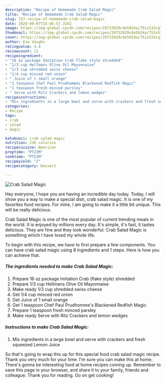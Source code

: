 ```yaml
---
description: "Recipe of Homemade Crab Salad Magic"
title: "Recipe of Homemade Crab Salad Magic"
slug: 327-recipe-of-homemade-crab-salad-magic
date: 2020-09-07T15:46:57.316Z
image: https://img-global.cpcdn.com/recipes/29733929cde5924a/751x532cq70/crab-salad-magic-recipe-main-photo.jpg
thumbnail: https://img-global.cpcdn.com/recipes/29733929cde5924a/751x532cq70/crab-salad-magic-recipe-main-photo.jpg
cover: https://img-global.cpcdn.com/recipes/29733929cde5924a/751x532cq70/crab-salad-magic-recipe-main-photo.jpg
author: Eva Vaughn
ratingvalue: 4.4
reviewcount: 11
recipeingredient:
- "16 oz package Imitation Crab flake style shredded"
- "1/3 cup Hellmans Olive Oil Mayonnaise"
- "1/3 cup shredded swiss cheese"
- "1/4 cup minced red onion"
- " Juice of 1 small orange"
- "1 teaspoon Chef Paul Prudhommes Blackened Redfish Magic"
- "1 teaspoon fresh minced parsley"
- " Serve with Ritz Crackers and lemon wedges"
recipeinstructions:
- "Mix ingredients in a large bowl and serve with crackers and fresh squeezed Lemon Juice"
categories:
- Recipe
tags:
- crab
- salad
- magic

katakunci: crab salad magic 
nutrition: 236 calories
recipecuisine: American
preptime: "PT23M"
cooktime: "PT51M"
recipeyield: "2"
recipecategory: Dessert

---
```



![Crab Salad Magic](https://img-global.cpcdn.com/recipes/29733929cde5924a/751x532cq70/crab-salad-magic-recipe-main-photo.jpg)

Hey everyone, I hope you are having an incredible day today. Today, I will show you a way to make a special dish, crab salad magic. It is one of my favorites food recipes. For mine, I am going to make it a little bit unique. This will be really delicious.



Crab Salad Magic is one of the most popular of current trending meals in the world. It is enjoyed by millions every day. It's simple, it's fast, it tastes delicious. They are fine and they look wonderful. Crab Salad Magic is something which I have loved my whole life.


To begin with this recipe, we have to first prepare a few components. You can have crab salad magic using 8 ingredients and 1 steps. Here is how you can achieve that.

<!--inarticleads1-->

##### The ingredients needed to make Crab Salad Magic:

1. Prepare 16 oz package Imitation Crab (flake style) shredded
1. Prepare 1/3 cup Hellmans Olive Oil Mayonnaise
1. Make ready 1/3 cup shredded swiss cheese
1. Get 1/4 cup minced red onion
1. Get  Juice of 1 small orange
1. Get 1 teaspoon Chef Paul Prudhomme&#39;s Blackened Redfish Magic
1. Prepare 1 teaspoon fresh minced parsley
1. Make ready  Serve with Ritz Crackers and lemon wedges




<!--inarticleads2-->

##### Instructions to make Crab Salad Magic:

1. Mix ingredients in a large bowl and serve with crackers and fresh squeezed Lemon Juice




So that's going to wrap this up for this special food crab salad magic recipe. Thank you very much for your time. I'm sure you can make this at home. There's gonna be interesting food at home recipes coming up. Remember to save this page in your browser, and share it to your family, friends and colleague. Thank you for reading. Go on get cooking!
